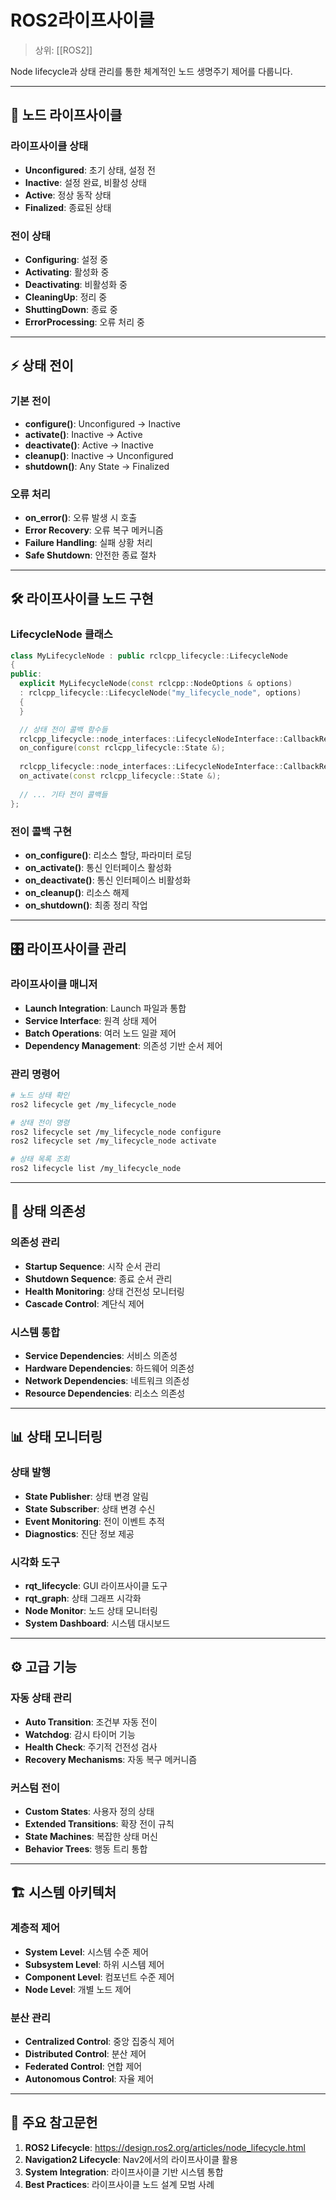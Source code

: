 # ROS2라이프사이클

> 상위: [[ROS2]]

Node lifecycle과 상태 관리를 통한 체계적인 노드 생명주기 제어를 다룹니다.

---

## 🔄 노드 라이프사이클

### 라이프사이클 상태
- **Unconfigured**: 초기 상태, 설정 전
- **Inactive**: 설정 완료, 비활성 상태
- **Active**: 정상 동작 상태
- **Finalized**: 종료된 상태

### 전이 상태
- **Configuring**: 설정 중
- **Activating**: 활성화 중
- **Deactivating**: 비활성화 중
- **CleaningUp**: 정리 중
- **ShuttingDown**: 종료 중
- **ErrorProcessing**: 오류 처리 중

---

## ⚡ 상태 전이

### 기본 전이
- **configure()**: Unconfigured → Inactive
- **activate()**: Inactive → Active  
- **deactivate()**: Active → Inactive
- **cleanup()**: Inactive → Unconfigured
- **shutdown()**: Any State → Finalized

### 오류 처리
- **on_error()**: 오류 발생 시 호출
- **Error Recovery**: 오류 복구 메커니즘
- **Failure Handling**: 실패 상황 처리
- **Safe Shutdown**: 안전한 종료 절차

---

## 🛠️ 라이프사이클 노드 구현

### LifecycleNode 클래스
```cpp
class MyLifecycleNode : public rclcpp_lifecycle::LifecycleNode
{
public:
  explicit MyLifecycleNode(const rclcpp::NodeOptions & options)
  : rclcpp_lifecycle::LifecycleNode("my_lifecycle_node", options)
  {
  }

  // 상태 전이 콜백 함수들
  rclcpp_lifecycle::node_interfaces::LifecycleNodeInterface::CallbackReturn
  on_configure(const rclcpp_lifecycle::State &);
  
  rclcpp_lifecycle::node_interfaces::LifecycleNodeInterface::CallbackReturn
  on_activate(const rclcpp_lifecycle::State &);
  
  // ... 기타 전이 콜백들
};
```

### 전이 콜백 구현
- **on_configure()**: 리소스 할당, 파라미터 로딩
- **on_activate()**: 통신 인터페이스 활성화
- **on_deactivate()**: 통신 인터페이스 비활성화
- **on_cleanup()**: 리소스 해제
- **on_shutdown()**: 최종 정리 작업

---

## 🎛️ 라이프사이클 관리

### 라이프사이클 매니저
- **Launch Integration**: Launch 파일과 통합
- **Service Interface**: 원격 상태 제어
- **Batch Operations**: 여러 노드 일괄 제어
- **Dependency Management**: 의존성 기반 순서 제어

### 관리 명령어
```bash
# 노드 상태 확인
ros2 lifecycle get /my_lifecycle_node

# 상태 전이 명령
ros2 lifecycle set /my_lifecycle_node configure
ros2 lifecycle set /my_lifecycle_node activate

# 상태 목록 조회
ros2 lifecycle list /my_lifecycle_node
```

---

## 🔗 상태 의존성

### 의존성 관리
- **Startup Sequence**: 시작 순서 관리
- **Shutdown Sequence**: 종료 순서 관리
- **Health Monitoring**: 상태 건전성 모니터링
- **Cascade Control**: 계단식 제어

### 시스템 통합
- **Service Dependencies**: 서비스 의존성
- **Hardware Dependencies**: 하드웨어 의존성
- **Network Dependencies**: 네트워크 의존성
- **Resource Dependencies**: 리소스 의존성

---

## 📊 상태 모니터링

### 상태 발행
- **State Publisher**: 상태 변경 알림
- **State Subscriber**: 상태 변경 수신
- **Event Monitoring**: 전이 이벤트 추적
- **Diagnostics**: 진단 정보 제공

### 시각화 도구
- **rqt_lifecycle**: GUI 라이프사이클 도구
- **rqt_graph**: 상태 그래프 시각화
- **Node Monitor**: 노드 상태 모니터링
- **System Dashboard**: 시스템 대시보드

---

## ⚙️ 고급 기능

### 자동 상태 관리
- **Auto Transition**: 조건부 자동 전이
- **Watchdog**: 감시 타이머 기능
- **Health Check**: 주기적 건전성 검사
- **Recovery Mechanisms**: 자동 복구 메커니즘

### 커스텀 전이
- **Custom States**: 사용자 정의 상태
- **Extended Transitions**: 확장 전이 규칙
- **State Machines**: 복잡한 상태 머신
- **Behavior Trees**: 행동 트리 통합

---

## 🏗️ 시스템 아키텍처

### 계층적 제어
- **System Level**: 시스템 수준 제어
- **Subsystem Level**: 하위 시스템 제어
- **Component Level**: 컴포넌트 수준 제어
- **Node Level**: 개별 노드 제어

### 분산 관리
- **Centralized Control**: 중앙 집중식 제어
- **Distributed Control**: 분산 제어
- **Federated Control**: 연합 제어
- **Autonomous Control**: 자율 제어

---

## 📖 주요 참고문헌

1. **ROS2 Lifecycle**: https://design.ros2.org/articles/node_lifecycle.html
2. **Navigation2 Lifecycle**: Nav2에서의 라이프사이클 활용
3. **System Integration**: 라이프사이클 기반 시스템 통합
4. **Best Practices**: 라이프사이클 노드 설계 모범 사례